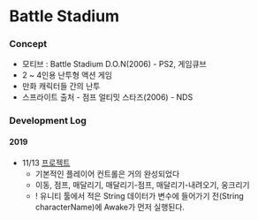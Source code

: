 # Battle Stadium

### Concept

- 모티브 : Battle Stadium D.O.N(2006) - PS2, 게임큐브
- 2 ~ 4인용 난투형 액션 게임
- 만화 캐릭터들 간의 난투
- 스프라이트 출처 - 점프 얼티밋 스타즈(2006) - NDS

### Development Log

#### 2019
- 11/13 [프로젝트](https://drive.google.com/open?id=1FDAZBs6HZQvKmWxo-7T5WA0tRN31Boub)
  - 기본적인 플레이어 컨트롤은 거의 완성되었다
  - 이동, 점프, 매달리기, 매달리기-점프, 매달리기-내려오기, 웅크리기
  - ! 유니티 툴에서 적은 String 데이터가 변수에 들어가기 전(String characterName)에 Awake가 먼저 실행된다.
